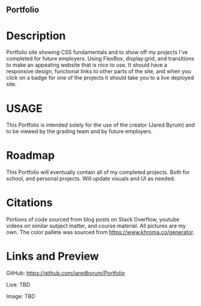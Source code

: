 ## Portfolio
 # Description
 Portfolio site showing CSS fundamentals and to show off my projects I've completed for future employers. Using FlexBox, display:grid, and transitions to make an appealing website that is nice to use. It should have a responsive design, functional links to other parts of the site, and when you click on a badge for one of the projects it should take you to a live deployed site. 

 # USAGE 
 This Portfolio is intended solely for the use of the creator (Jared Byrum) and to be viewed by the grading team and by future employers.

 # Roadmap
 This Portfolio will eventually contain all of my completed projects. Both for school, and personal projects. Will update visuals and UI as needed.

 # Citations 
 Portions of code sourced from blog posts on Stack Overflow, youtube videos on similar subject matter, and course material. All pictures are my own. 
 The color pallete was sourced from https://www.khroma.co/generator.

 # Links and Preview
 
 GitHub: https://github.com/jaredbyrum/Portfolio
 
 Live: TBD
 
 Image: TBD
 
